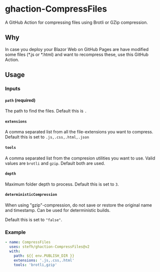 # ghaction-CompressFiles

A GitHub Action for compressing files using Brotli or GZip compression.

## Why

In case you deploy your Blazor Web on GitHub Pages are have modified some files (*.js or *.html) and want to recompress these, use this GitHub Action.

## Usage

### Inputs

#### `path` (required)

The path to find the files. Default this is `.`

#### `extensions`

A comma separated list from all the file-extensions you want to compress. Default this is set to `.js,.css,.html,.json`

#### `tools`

A comma separated list from the compresion utilities you want to use. Valid values are `brotli` and `gzip`. Default both are used.

#### `depth`

Maximum folder depth to process. Default this is set to `3`.

#### `deterministicCompression`

When using "gzip"-compression, do not save or restore the original name and timestamp. 
Can be used for deterministic builds.

Default this is set to `"false"`.

### Example

``` yml
- name: CompressFiles
  uses: stefh/ghaction-CompressFiles@v2
  with:
    path: ${{ env.PUBLISH_DIR }}
    extensions: '.js,.css,.html'
    tools: 'brotli,gzip'
```